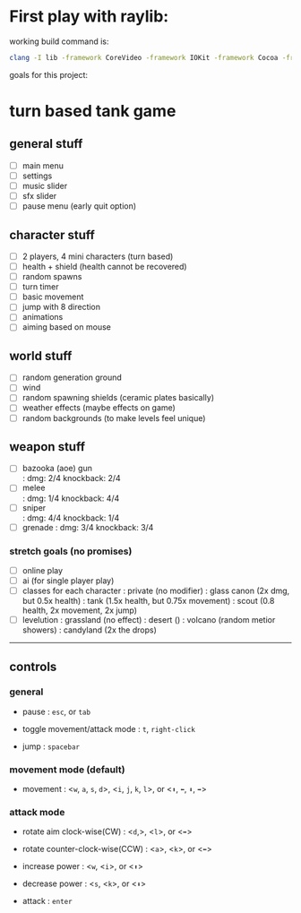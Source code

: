 # First play with raylib:

working build command is:

```bash
clang -I lib -framework CoreVideo -framework IOKit -framework Cocoa -framework GLUT -framework OpenGL ./lib/libraylib.a ./src/main.cpp -o CLICKTHISDUMMY
```

goals for this project:

# turn based tank game

## general stuff

- [ ] main menu
- [ ] settings
- [ ] music slider
- [ ] sfx slider
- [ ] pause menu (early quit option)

## character stuff

- [ ] 2 players, 4 mini characters (turn based)
- [ ] health + shield (health cannot be recovered)
- [ ] random spawns
- [ ] turn timer
- [ ] basic movement
- [ ] jump with 8 direction
- [ ] animations
- [ ] aiming based on mouse

## world stuff

- [ ] random generation ground
- [ ] wind
- [ ] random spawning shields (ceramic plates basically)
- [ ] weather effects (maybe effects on game)
- [ ] random backgrounds (to make levels feel unique)

## weapon stuff

- [ ] bazooka (aoe) gun  
       : dmg: 2/4 knockback: 2/4
- [ ] melee  
       : dmg: 1/4 knockback: 4/4
- [ ] sniper  
       : dmg: 4/4 knockback: 1/4
- [ ] grenade
      : dmg: 3/4 knockback: 3/4

### stretch goals (no promises)

- [ ] online play
- [ ] ai (for single player play)
- [ ] classes for each character
      : private (no modifier)
      : glass canon (2x dmg, but 0.5x health)
      : tank (1.5x health, but 0.75x movement)
      : scout (0.8 health, 2x movement, 2x jump)
- [ ] levelution
      : grassland (no effect)
      : desert ()
      : volcano (random metior showers)
      : candyland (2x the drops)

---

## controls

### general

- pause
  : `esc`, or `tab`

- toggle movement/attack mode
  : `t`, `right-click`

- jump
  : `spacebar`

### movement mode (default)

- movement
  : <`w`, `a`, `s`, `d`>, <`i`, `j`, `k`, `l`>, or <`⬆️`, `⬅️`, `⬇️`, `➡️`>

### attack mode

- rotate aim clock-wise(CW)
  : <`d`,>, <`l`>, or <`➡️`>

- rotate counter-clock-wise(CCW)
  : <`a`>, <`k`>, or <`⬅️`>

- increase power
  : <`w`, <`i`>, or <`⬆️`>

- decrease power
  : <`s`, <`k`>, or <`⬇️`>

- attack
  : `enter`
